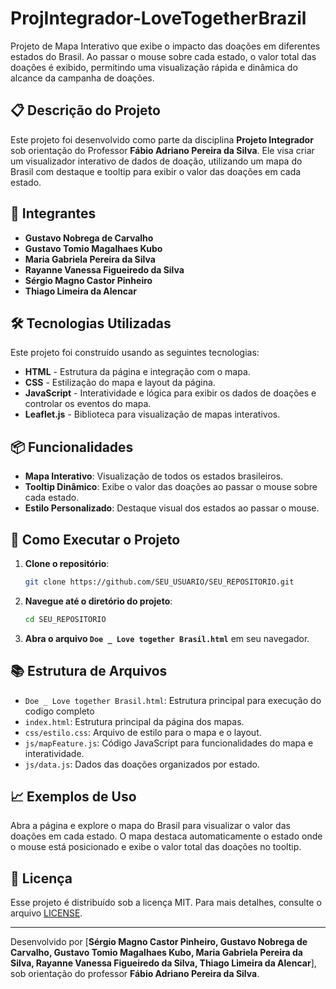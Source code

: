 # ProjIntegrador-LoveTogetherBrazil

Projeto de Mapa Interativo que exibe o impacto das doações em diferentes estados do Brasil. Ao passar o mouse sobre cada estado, o valor total das doações é exibido, permitindo uma visualização rápida e dinâmica do alcance da campanha de doações.

## 📋 Descrição do Projeto

Este projeto foi desenvolvido como parte da disciplina **Projeto Integrador** sob orientação do Professor **Fábio Adriano Pereira da Silva**. Ele visa criar um visualizador interativo de dados de doação, utilizando um mapa do Brasil com destaque e tooltip para exibir o valor das doações em cada estado. 

## 👥 Integrantes


- **Gustavo Nobrega de Carvalho**
- **Gustavo Tomio Magalhaes Kubo**
- **Maria Gabriela Pereira da Silva**
- **Rayanne Vanessa Figueiredo da Silva**
- **Sérgio Magno Castor Pinheiro**
- **Thiago Limeira da Alencar**

## 🛠️ Tecnologias Utilizadas

Este projeto foi construído usando as seguintes tecnologias:

- **HTML** - Estrutura da página e integração com o mapa.
- **CSS** - Estilização do mapa e layout da página.
- **JavaScript** - Interatividade e lógica para exibir os dados de doações e controlar os eventos do mapa.
- **Leaflet.js** - Biblioteca para visualização de mapas interativos.

## 📦 Funcionalidades

- **Mapa Interativo**: Visualização de todos os estados brasileiros.
- **Tooltip Dinâmico**: Exibe o valor das doações ao passar o mouse sobre cada estado.
- **Estilo Personalizado**: Destaque visual dos estados ao passar o mouse.

## 🚀 Como Executar o Projeto

1. **Clone o repositório**:
    ```bash
    git clone https://github.com/SEU_USUARIO/SEU_REPOSITORIO.git
    ```
2. **Navegue até o diretório do projeto**:
    ```bash
    cd SEU_REPOSITORIO
    ```
3. **Abra o arquivo `Doe _ Love together Brasil.html`** em seu navegador.

## 📚 Estrutura de Arquivos

- `Doe _ Love together Brasil.html`: Estrutura principal para execução do codigo completo
- `index.html`: Estrutura principal da página dos mapas.
- `css/estilo.css`: Arquivo de estilo para o mapa e o layout.
- `js/mapFeature.js`: Código JavaScript para funcionalidades do mapa e interatividade.
- `js/data.js`: Dados das doações organizados por estado.

## 📈 Exemplos de Uso

Abra a página e explore o mapa do Brasil para visualizar o valor das doações em cada estado. O mapa destaca automaticamente o estado onde o mouse está posicionado e exibe o valor total das doações no tooltip.

## 📝 Licença

Esse projeto é distribuído sob a licença MIT. Para mais detalhes, consulte o arquivo [LICENSE](LICENSE).

---

Desenvolvido por [**Sérgio Magno Castor Pinheiro, Gustavo Nobrega de Carvalho, Gustavo Tomio Magalhaes Kubo, Maria Gabriela Pereira da Silva, Rayanne Vanessa Figueiredo da Silva, Thiago Limeira da Alencar**], sob orientação do professor **Fábio Adriano Pereira da Silva**.
